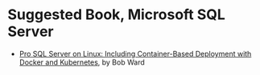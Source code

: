 
# Suggested Book, Microsoft SQL Server

- [Pro SQL Server on Linux: Including Container-Based Deployment with Docker and Kubernetes](https://www.amazon.com/dp/B07JYBS6QX/), by Bob Ward

